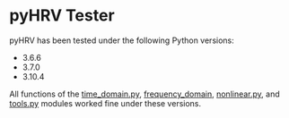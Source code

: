 # pyHRV Tester
pyHRV has been tested under the following Python versions:

* 3.6.6
* 3.7.0
* 3.10.4

All functions of the [time_domain.py](../pyhrv/time_domain.py), [frequency_domain](../pyhrv/frequency_domain.py), [nonlinear.py](../pyhrv/nonlinear.py), and [tools.py](./pyhrv/tools.py) modules worked fine under these versions.